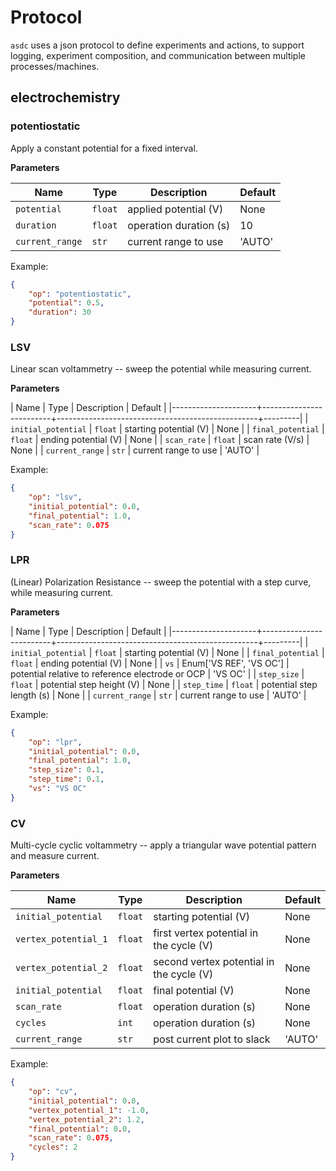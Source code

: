 # Protocol

`asdc` uses a json protocol to define experiments and actions, to support logging, experiment composition, and communication between multiple processes/machines.

## electrochemistry

### potentiostatic

Apply a constant potential for a fixed interval.

**Parameters**

| Name            | Type    | Description                | Default |
|-----------------|---------|----------------------------|---------|
| `potential`     | `float` | applied potential (V)      | None    |
| `duration`      | `float` | operation duration (s)     | 10      |
| `current_range` | `str`   | current range to use       | 'AUTO'  |

Example:

```json
{
    "op": "potentiostatic",
    "potential": 0.5,
    "duration": 30
}
```

### LSV

Linear scan voltammetry -- sweep the potential while measuring current.

**Parameters**

| Name                | Type                    | Description                                      | Default |
|---------------------+-------------------------+--------------------------------------------------+---------|
| `initial_potential` | `float`                 | starting potential (V)                           | None    |
| `final_potential`   | `float`                 | ending potential (V)                             | None    |
| `scan_rate`         | `float`                 | scan rate (V/s)                                  | None    |
| `current_range`     | `str`                   | current range to use                             | 'AUTO'  |

Example:

```json
{
    "op": "lsv",
    "initial_potential": 0.0,
    "final_potential": 1.0,
    "scan_rate": 0.075
}
```

### LPR
(Linear) Polarization Resistance -- sweep the potential with a step curve, while measuring current.

**Parameters**

| Name                | Type                    | Description                                      | Default |
|---------------------+-------------------------+--------------------------------------------------+---------|
| `initial_potential` | `float`                 | starting potential (V)                           | None    |
| `final_potential`   | `float`                 | ending potential (V)                             | None    |
| `vs`                | Enum['VS REF', 'VS OC'] | potential relative to reference electrode or OCP | 'VS OC' |
| `step_size`         | `float`                 | potential step height (V)                        | None    |
| `step_time`         | `float`                 | potential step length (s)                        | None    |
| `current_range`     | `str`                   | current range to use                             | 'AUTO'  |


Example:

```json
{
    "op": "lpr",
    "initial_potential": 0.0,
    "final_potential": 1.0,
    "step_size": 0.1,
    "step_time": 0.1,
    "vs": "VS OC"
}
```



### CV

Multi-cycle cyclic voltammetry -- apply a triangular wave potential pattern and measure current.

**Parameters**

| Name                 | Type    | Description                              | Default |
|----------------------|---------|------------------------------------------|---------|
| `initial_potential`  | `float` | starting potential (V)                   | None    |
| `vertex_potential_1` | `float` | first vertex potential in the cycle (V)  | None    |
| `vertex_potential_2` | `float` | second vertex potential in the cycle (V) | None    |
| `initial_potential`  | `float` | final potential (V)                      | None    |
| `scan_rate`          | `float` | operation duration (s)                   | None    |
| `cycles`             | `int`   | operation duration (s)                   | None    |
| `current_range`      | `str`   | post current plot to slack               | 'AUTO'  |

Example:

```json
{
    "op": "cv",
    "initial_potential": 0.0,
    "vertex_potential_1": -1.0,
    "vertex_potential_2": 1.2,
    "final_potential": 0.0,
    "scan_rate": 0.075,
    "cycles": 2
}
```
